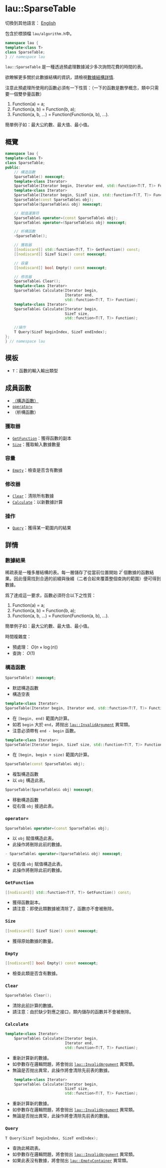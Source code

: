 # lau::SparseTable

切換到其他語言： [English](sparse_table_en.md)

包含於標頭檔 `lau/algorithm.h`中。

```c++
namespace lau {
template<class T>
class SparseTable;
} // namespace lau
```

`lau::SparseTable` 是一種透過預處理數據減少多次詢問花費的時間的表。

欲瞭解更多關於此數據結構的資訊，請檢視[數據結構詳情](#DataStructure).

注意此預處理所使用的函數必須有一下性質：（一下的函數是數學概念，類中只需要一個雙參量函數）
1. Function(a) = a;
2. Function(a, b) = Function(b, a);
3. Function(a, b, ...) = Function(Function(a, b), ...).

簡單例子如：最大公約數、最大值、最小值。

## 概覽
```c++
namespace lau {
template<class T>
class SparseTable;
public:
    // 構造函數
    SparseTable() noexcept;
    template<class Iterator>
    SparseTable(Iterator begin, Iterator end, std::function<T(T, T)> Function);
    template<class Iterator>
    SparseTable(Iterator begin, SizeT size, std::function<T(T, T)> Function);
    SparseTable(const SparseTable& obj);
    SparseTable(SparseTable&& obj) noexcept;

    // 賦值運算符
    SparseTable& operator=(const SparseTable& obj);
    SparseTable& operator=(SparseTable&& obj) noexcept;

    // 析構函數
    ~SparseTable();

    // 獲取器
    [[nodiscard]] std::function<T(T, T)> GetFunction() const;
    [[nodiscard]] SizeT Size() const noexcept;

    // 容量
    [[nodiscard]] bool Empty() const noexcept;

    // 修改器
    SparseTable& Clear();
    template<class Iterator>
    SparseTable& Calculate(Iterator begin,
                           Iterator end,
                           std::function<T(T, T)> Function);
    template<class Iterator>
    SparseTable& Calculate(Iterator begin,
                           SizeT size,
                           std::function<T(T, T)> Function);
    
    //操作
    T Query(SizeT beginIndex, SizeT endIndex);
};
} // namespace lau
```
## 模板
- `T`：函數的輸入輸出類型

## 成員函數
- [（構造函數）](#Constructors)
- [`operator=`](#operator=)
- （析構函數）

### 獲取器
- [`GetFunction`](#GetFunction)：獲得函數的副本
- [`Size`](#Size)：獲取輸入數據數量

### 容量
- [`Empty`](#Empty)：檢查是否含有數據

### 修改器
- [`Clear`](#Clear)：清除所有數據
- [`Calculate`](#Calculate)：以新數據計算

### 操作
- [`Query`](#Query)：獲得某一範圍内的結果

## 詳情
### <span id="DataStructure">數據結果</span>
稀疏表是一種多層結構的表。每一層儲存了從當前位置開始 $2^i$
個數據的函數結果。因此僅需找到合適的前綴與後綴（二者合起來覆蓋整個查詢的範圍）便可得到數據。

爲了達成這一要求，函數必須符合以下之性質：
1. Function(a) = a;
2. Function(a, b) = Function(b, a);
3. Function(a, b, ...) = Function(Function(a, b), ...).

簡單例子如：最大公約數、最大值、最小值。

時間複雜度：
- 預處理： $O(n \times \log (n))$
- 查詢： $O(1)$

### <span id="Constructors">構造函數</span>
```c++
SparseTable() noexcept;
```
- 默認構造函數
- 構造空表

```c++
template<class Iterator>
SparseTable(Iterator begin, Iterator end, std::function<T(T, T)> Function);
```
- 在 `[begin, end)` 範圍內計算。
- 如若 `begin` 大於 `end`，將抛出
  [`lau::InvalidArgument`](exception_zh.md) 異常類。
- 注意必須帶有 `end - begin` 函數。

```c++
template<class Iterator>
SparseTable(Iterator begin, SizeT size, std::function<T(T, T)> Function);
```
- 在 `[begin, begin + size)` 範圍内計算。

```c++
SparseTable(const SparseTable& obj);
```
- 複製構造函數
- 以 `obj` 構造此表。
```c++
SparseTable(SparseTable&& obj) noexcept;
```
- 移動構造函數
- 從右值 `obj` 接過此表。

### <span id="operator=">`operator=`</span>
```c++
SparseTable& operator=(const SparseTable& obj);
```
- 以 `obj` 賦值構造此表。
- 此操作將刪除此前的數據。

```c++
- SparseTable& operator=(SparseTable&& obj) noexcept;
```
- 從右值 `obj` 賦值構造此表。
- 此操作將刪除此前的數據。

### <span id="GetFunction">`GetFunction`</span>
```c++
[[nodiscard]] std::function<T(T, T)> GetFunction() const;
```
- 獲得函數副本。
- 請注意：即使此類數據被清除了，函數亦不會被刪除。

### <span id="Size">`Size`</span>
```c++
[[nodiscard]] SizeT Size() const noexcept;
```
- 獲得原始數據的數量。

### <span id="Empty">`Empty`</span>
```c++
[[nodiscard]] bool Empty() const noexcept;
```
- 檢查此類是否含有數據。

### <span id="Clear">`Clear`</span>
```c++
SparseTable& Clear();
```
- 清除此前計算的數據。
- 請注意：由於缺少對應之接口，類内儲存的函數并不會被刪除。

### <span id="Calculate">`Calculate`</span>
```c++
template<class Iterator>
    SparseTable& Calculate(Iterator begin,
                           Iterator end,
                           std::function<T(T, T)> Function);
```
- 重新計算新的數據。
- 如參數存在邏輯問題，將會抛出 [`lau::InvalidArgument`](exception_zh.md) 異常類。
- 無論是否抛出異常，此操作將會清除先前表的數據。

```c++
    template<class Iterator>
    SparseTable& Calculate(Iterator begin,
                           SizeT size,
                           std::function<T(T, T)> Function);
```
- 重新計算新的數據。
- 如參數存在邏輯問題，將會抛出 [`lau::InvalidArgument`](exception_zh.md) 異常類。
- 無論是否抛出異常，此操作將會清除先前表的數據。

### <span id="Query">`Query`</span>
```c++
T Query(SizeT beginIndex, SizeT endIndex);
```
- 查詢此稀疏表。
- 如參數存在邏輯問題，將會抛出 [`lau::InvalidArgument`](exception_zh.md) 異常類。
- 如果此表沒有數據，將會抛出 [`lau::EmptyContainer`](exception_zh.md) 異常類。
